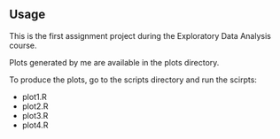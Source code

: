 ## Usage

This is the first assignment project during the Exploratory Data Analysis course.

Plots generated by me are available in the plots directory. 

To produce the plots, go to the scripts directory and run the scirpts:
* plot1.R
* plot2.R
* plot3.R
* plot4.R





